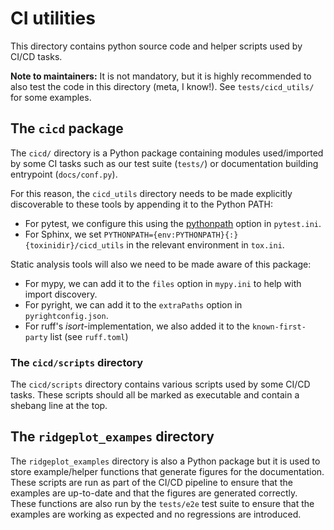 # CI utilities

This directory contains python source code and helper scripts used by CI/CD tasks.

**Note to maintainers:** It is not mandatory, but it is highly recommended to also test the code in this directory (meta, I know!). See `tests/cicd_utils/` for some examples.

## The `cicd` package

The `cicd/` directory is a Python package containing modules used/imported by some CI tasks such as our test suite (`tests/`) or documentation building entrypoint (`docs/conf.py`).

For this reason, the `cicd_utils` directory needs to be made explicitly discoverable to these tools by appending it to the Python PATH:

- For pytest, we configure this using the [pythonpath](https://docs.pytest.org/en/7.4.x/reference/reference.html#confval-pythonpath) option in `pytest.ini`.
- For Sphinx, we set `PYTHONPATH={env:PYTHONPATH}{:}{toxinidir}/cicd_utils` in the relevant environment in `tox.ini`.

Static analysis tools will also we need to be made aware of this package:

- For mypy, we can add it to the `files` option in `mypy.ini` to help with import discovery.
- For pyright, we can add it to the `extraPaths` option in `pyrightconfig.json`.
- For ruff's _isort_-implementation, we also added it to the `known-first-party` list (see `ruff.toml`)

### The `cicd/scripts` directory

The `cicd/scripts` directory contains various scripts used by some CI/CD tasks. These scripts should all be marked as executable and contain a shebang line at the top.


## The `ridgeplot_exampes` directory

The `ridgeplot_examples` directory is also a Python package but it is used to store example/helper functions that generate figures for the documentation. These scripts are run as part of the CI/CD pipeline to ensure that the examples are up-to-date and that the figures are generated correctly. These functions are also run by the `tests/e2e` test suite to ensure that the examples are working as expected and no regressions are introduced.
